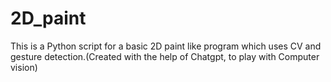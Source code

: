 # 2D_paint
This is a Python script for a basic 2D paint like program which uses CV and gesture detection.(Created with the help of Chatgpt, to play with Computer vision)
